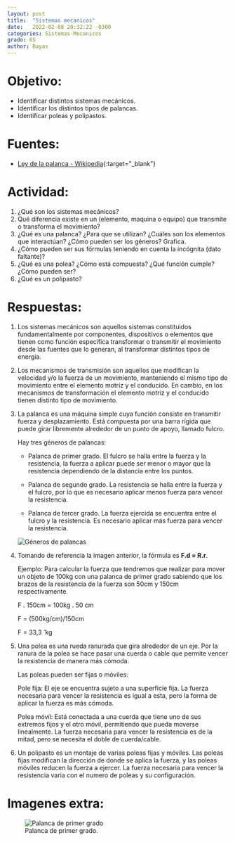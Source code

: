 ```yaml
---
layout: post
title:  "Sistemas mecanicos"
date:   2022-02-08 20:32:22 -0300
categories: Sistemas-Mecanicos
grado: 6S
author: Bayas
---
```

# Objetivo:

- Identificar distintos sistemas mecánicos.
- Identificar los distintos tipos de palancas.
- Identificar poleas y polipastos.

# Fuentes:

- [Ley de la palanca - Wikipedia](https://es.wikipedia.org/wiki/Palanca#Ley_de_la_palanca){:target="_blank"}

# Actividad:

1. ¿Qué son los sistemas mecánicos?
2. Qué diferencia existe en un (elemento, maquina o equipo) que transmite o transforma el movimiento?
3. ¿Qué es una palanca? ¿Para que se utilizan? ¿Cuáles son los elementos que interactúan? ¿Cómo pueden ser los géneros? Grafica.
4. ¿Cómo pueden ser sus fórmulas teniendo en cuenta la incógnita (dato faltante)?
5. ¿Qué es una polea? ¿Cómo está compuesta? ¿Qué función cumple? ¿Cómo pueden ser?
6. ¿Qué es un polipasto?

# Respuestas:

1. Los sistemas mecánicos son aquellos sistemas constituidos fundamentalmente por componentes, dispositivos o elementos que tienen como función específica transformar o transmitir el movimiento desde las fuentes que lo generan, al transformar distintos tipos de energía.

2. Los mecanismos de transmisión son aquellos que modifican la velocidad y/o la fuerza de un movimiento, manteniendo el mismo tipo de movimiento entre el elemento motriz y el conducido. En cambio, en los mecanismos de transformación el elemento motriz y el conducido tienen distinto tipo de movimiento.

3. La palanca es una máquina simple cuya función consiste en transmitir fuerza y desplazamiento. Está compuesta por una barra rígida que puede girar libremente alrededor de un punto de apoyo, llamado fulcro.

    Hay tres géneros de palancas:

    - Palanca de primer grado. El fulcro se halla entre la fuerza y la resistencia, la fuerza a aplicar puede ser menor o mayor que la resistencia dependiendo de la distancia entre los puntos.

    - Palanca de segundo grado. La resistencia se halla entre la fuerza y el fulcro, por lo que es necesario aplicar menos fuerza para vencer la resistencia.

    - Palanca de tercer grado. La fuerza ejercida se encuentra entre el fulcro y la resistencia. Es necesario aplicar más fuerza para vencer la resistencia.

    ![Géneros de palancas](https://bayaspirina.github.io/Bayas/assets/2022-02-09-sistemas-mecanicos/file-1.png)

4. Tomando de referencia la imagen anterior, la fórmula es **F.d = R.r**.

    Ejemplo: Para calcular la fuerza que tendremos que realizar para mover un objeto de 100kg con una palanca de primer grado sabiendo que los brazos de la resistencia de la fuerza son 50cm y 150cm respectivamente.

    F . 150cm = 100kg . 50 cm

    F = (500kg/cm)/150cm

    F = 33,3 ̂ kg

5. Una polea es una rueda ranurada que gira alrededor de un eje. Por la ranura de la polea se hace pasar una cuerda o cable que permite vencer la resistencia de manera más cómoda.

    Las poleas pueden ser fijas o móviles:

    Pole fija: El eje se encuentra sujeto a una superficie fija. La fuerza necesaria para vencer la resistencia es igual a esta, pero la forma de aplicar la fuerza es más cómoda.

    Polea móvil: Está conectada a una cuerda que tiene uno de sus extremos fijos y el otro móvil, permitiendo que pueda moverse linealmente. La fuerza necesaria para vencer la resistencia es de la mitad, pero se necesita el doble de cuerda/cable.

6. Un polipasto es un montaje de varias poleas fijas y móviles. Las poleas fijas modifican la dirección de donde se aplica la fuerza, y las poleas móviles reducen la fuerza a ejercer. La fuerza necesaria para vencer la resistencia varia con el numero de poleas y su configuración.

# Imagenes extra:

<figure>
  <img src="https://bayaspirina.github.io/Bayas/assets/2022-02-09-sistemas-mecanicos/file-2.jpg" alt="Palanca de primer grado"/>
  <figcaption>Palanca de primer grado.</figcaption>
</figure>
